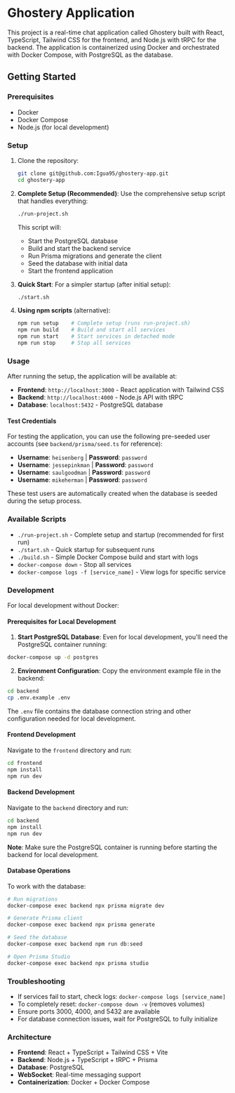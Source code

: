 # Ghostery Application

This project is a real-time chat application called Ghostery built with React, TypeScript, Tailwind CSS for the frontend, and Node.js with tRPC for the backend. The application is containerized using Docker and orchestrated with Docker Compose, with PostgreSQL as the database.

## Getting Started

### Prerequisites

- Docker
- Docker Compose
- Node.js (for local development)

### Setup

1. Clone the repository:

   ```bash
   git clone git@github.com:Igua95/ghostery-app.git
   cd ghostery-app
   ```

2. **Complete Setup (Recommended)**: Use the comprehensive setup script that handles everything:

   ```bash
   ./run-project.sh
   ```

   This script will:
   - Start the PostgreSQL database
   - Build and start the backend service
   - Run Prisma migrations and generate the client
   - Seed the database with initial data
   - Start the frontend application

3. **Quick Start**: For a simpler startup (after initial setup):

   ```bash
   ./start.sh
   ```

4. **Using npm scripts** (alternative):

   ```bash
   npm run setup    # Complete setup (runs run-project.sh)
   npm run build    # Build and start all services
   npm run start    # Start services in detached mode
   npm run stop     # Stop all services
   ```

### Usage

After running the setup, the application will be available at:

- **Frontend**: `http://localhost:3000` - React application with Tailwind CSS
- **Backend**: `http://localhost:4000` - Node.js API with tRPC
- **Database**: `localhost:5432` - PostgreSQL database

#### Test Credentials

For testing the application, you can use the following pre-seeded user accounts (see `backend/prisma/seed.ts` for reference):

- **Username**: `heisenberg` | **Password**: `password`
- **Username**: `jessepinkman` | **Password**: `password`
- **Username**: `saulgoodman` | **Password**: `password`
- **Username**: `mikeherman` | **Password**: `password`

These test users are automatically created when the database is seeded during the setup process.

### Available Scripts

- `./run-project.sh` - Complete setup and startup (recommended for first run)
- `./start.sh` - Quick startup for subsequent runs
- `./build.sh` - Simple Docker Compose build and start with logs
- `docker-compose down` - Stop all services
- `docker-compose logs -f [service_name]` - View logs for specific service

### Development

For local development without Docker:

#### Prerequisites for Local Development

1. **Start PostgreSQL Database**: Even for local development, you'll need the PostgreSQL container running:

```bash
docker-compose up -d postgres
```

2. **Environment Configuration**: Copy the environment example file in the backend:

```bash
cd backend
cp .env.example .env
```

The `.env` file contains the database connection string and other configuration needed for local development.

#### Frontend Development
Navigate to the `frontend` directory and run:

```bash
cd frontend
npm install
npm run dev
```

#### Backend Development
Navigate to the `backend` directory and run:

```bash
cd backend
npm install
npm run dev
```

**Note**: Make sure the PostgreSQL container is running before starting the backend for local development.

#### Database Operations
To work with the database:

```bash
# Run migrations
docker-compose exec backend npx prisma migrate dev

# Generate Prisma client
docker-compose exec backend npx prisma generate

# Seed the database
docker-compose exec backend npm run db:seed

# Open Prisma Studio
docker-compose exec backend npx prisma studio
```

### Troubleshooting

- If services fail to start, check logs: `docker-compose logs [service_name]`
- To completely reset: `docker-compose down -v` (removes volumes)
- Ensure ports 3000, 4000, and 5432 are available
- For database connection issues, wait for PostgreSQL to fully initialize

### Architecture

- **Frontend**: React + TypeScript + Tailwind CSS + Vite
- **Backend**: Node.js + TypeScript + tRPC + Prisma
- **Database**: PostgreSQL
- **WebSocket**: Real-time messaging support
- **Containerization**: Docker + Docker Compose
